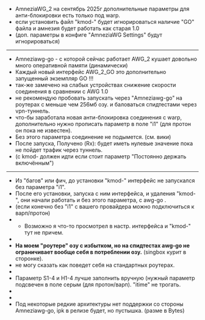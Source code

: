 + AmneziaWG_2  на сентябрь 2025г дополнительные параметры для анти-блокировки есть только под warp.
+ если установить файл "kmod-" будет игнорироваться наличие "GO" файла и амнезия будет работать как старая 1.0
+ (доп. параметры в конфиге "AmneziaWG Settings" будут игнорироваться)
-----
+ Amneziawg-go - с которой сейчас работает AWG_2 кушает довольно много оперативной памяти (динамически)
+ Каждый новый интерфейс AWG_2_GO  это дополнительно запущенный экземпляр GO !!!
+ так-же замечено на слабых устройствах снижение скорости соединения в сравнении с AWG 1.0
+ не рекомендую пробовать запускать через "Amneziawg-go" на роутерах с меньше чем 256мб озу. и баловаться спидтестами через vpn-туннель.
+ что-бы заработала новая анти-блокировка соединения с warp, дополнительно нужно прописать параметр в поле "i1" (для протон он пока не известен).
+ Без этого параметра соединение не подымется. (см. вики)
+ После запуска, Получено (Rx):  будет иметь нулевые значение пока не пойдет трафик через туннель. 
+ (с kmod- должен идти если стоит параметр "Постоянно держать включённым")
-----
+ Из "багов" или фич, до установки "kmod-"  интерфейс не запускался без параметра "i1".
+ После его установки, запуска с ним интерфейса, и удаления "kmod-", они начали работать и без этого параметра, с awg-go .
+ (если конечно без "i1" с вашего провайдера можно подключиться к варп/протон)
+ + Возможно я что-то просмотрел в настр. интерфейса и "kmod-" тут не причем.
+
+ **На моем "роутере" озу с избытком, но на спидтестах awg-go не ограничивает вообще себя в потреблении озу.** (singbox курит в сторонке).
+ не могу сказать как поведет себя на стандартных роутерах.
+ 
+ Параметр S1-4 и H1-4  лучше заполнить вручную (нужный параметр подсвечен в поле серым (для протон/варп). "itime" не трогать.
+
+
+ Под некоторые редкие архитектуры нет поддержки со стороны Amneziawg-go, ipk в релизе будет, но пустышка. (разме в Bytes)
